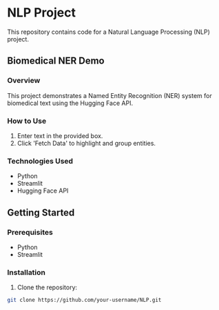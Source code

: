 # NLP Project

This repository contains code for a Natural Language Processing (NLP) project.

## Biomedical NER Demo

### Overview
This project demonstrates a Named Entity Recognition (NER) system for biomedical text using the Hugging Face API.

### How to Use
1. Enter text in the provided box.
2. Click 'Fetch Data' to highlight and group entities.

### Technologies Used
- Python
- Streamlit
- Hugging Face API

## Getting Started

### Prerequisites
- Python
- Streamlit

### Installation
1. Clone the repository:

```bash
git clone https://github.com/your-username/NLP.git
